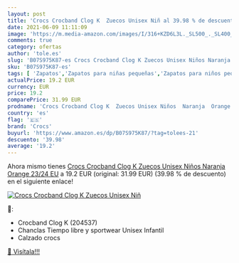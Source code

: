 ```yaml
---
layout: post
title: 'Crocs Crocband Clog K  Zuecos Unisex Niñ al 39.98 % de descuento'
date: 2021-06-09 11:11:09
image: 'https://m.media-amazon.com/images/I/316+KZD6L3L._SL500_._SL400_.jpg'
comments: true
category: ofertas
author: 'tole.es'
slug: 'B07S975K87-es Crocs Crocband Clog K Zuecos Unisex Niños Naranja Orange...'
sku: 'B07S975K87-es'
tags: [ 'Zapatos','Zapatos para niñas pequeñas','Zapatos para niños pequeños','Zapatos y complementos','Zuecos y mules para niña','Zuecos y mules para niño','crocs','zuecos', ]
actualPrice: 19.2 EUR
currency: EUR
price: 19.2
comparePrice: 31.99 EUR
prodname: 'Crocs Crocband Clog K  Zuecos Unisex Niños  Naranja  Orange   23/24 EU'
country: 'es'
flag: '🇪🇸'
brand: 'Crocs'
buyurl: 'https://www.amazon.es/dp/B07S975K87/?tag=tolees-21'
descuento: '39.98'
average: '19.2'
---
```


Ahora mismo tienes [Crocs Crocband Clog K  Zuecos Unisex Niños  Naranja  Orange   23/24 EU](https://www.amazon.es/dp/B07S975K87/?tag=tolees-21) a 19.2 EUR (original: 31.99 EUR) (39.98 %  de descuento) en el siguiente enlace!

[![Crocs Crocband Clog K  Zuecos Unisex Niñ](https://m.media-amazon.com/images/I/316+KZD6L3L._SL500_._SL400_.jpg)](https://www.amazon.es/dp/B07S975K87/?tag=tolees-21)

🔎:

- Crocband Clog K (204537)
- Chanclas Tiempo libre y sportwear Unisex Infantil
- Calzado crocs

[🛒 Visítala!!!](https://www.amazon.es/dp/B07S975K87/?tag=tolees-21)
